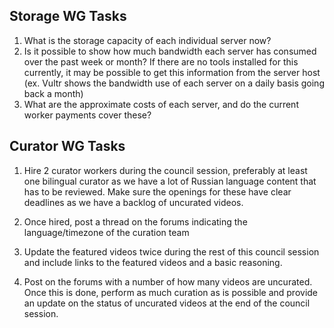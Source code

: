 ## Storage WG Tasks

1. What is the storage capacity of each individual server now?
2. Is it possible to show how much bandwidth each server has consumed over the past week or month? If there are no tools installed for this currently, it may be possible to get this information from the server host (ex. Vultr shows the bandwidth use of each server on a daily basis going back a month)
3. What are the approximate costs of each server, and do the current worker payments cover these?


## Curator WG Tasks

1. Hire 2 curator workers during the council session, preferably at least one bilingual curator as we have a lot of Russian language content that has to be reviewed. Make sure the openings for these have clear deadlines as we have a backlog of uncurated videos.

2. Once hired, post a thread on the forums indicating the language/timezone of the curation team

3. Update the featured videos twice during the rest of this council session and include links to the featured videos and a basic reasoning.

4. Post on the forums with a number of how many videos are uncurated. Once this is done, perform as much curation as is possible and provide an update on the status of uncurated videos at the end of the council session.